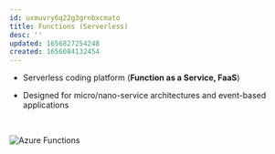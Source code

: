 ```yaml
---
id: uxmuvry6q22g3grnbxcmato
title: Functions (Serverless)
desc: ''
updated: 1656827254248
created: 1656084132454
---
```


* Serverless coding platform (**Function as a Service, FaaS**)

* Designed for micro/nano-service architectures and event-based applications

</br>

![Azure Functions](/assets/images/function-apps.png)